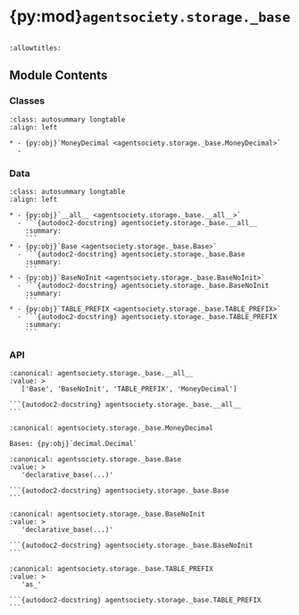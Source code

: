 # {py:mod}`agentsociety.storage._base`

```{py:module} agentsociety.storage._base
```

```{autodoc2-docstring} agentsociety.storage._base
:allowtitles:
```

## Module Contents

### Classes

````{list-table}
:class: autosummary longtable
:align: left

* - {py:obj}`MoneyDecimal <agentsociety.storage._base.MoneyDecimal>`
  -
````

### Data

````{list-table}
:class: autosummary longtable
:align: left

* - {py:obj}`__all__ <agentsociety.storage._base.__all__>`
  - ```{autodoc2-docstring} agentsociety.storage._base.__all__
    :summary:
    ```
* - {py:obj}`Base <agentsociety.storage._base.Base>`
  - ```{autodoc2-docstring} agentsociety.storage._base.Base
    :summary:
    ```
* - {py:obj}`BaseNoInit <agentsociety.storage._base.BaseNoInit>`
  - ```{autodoc2-docstring} agentsociety.storage._base.BaseNoInit
    :summary:
    ```
* - {py:obj}`TABLE_PREFIX <agentsociety.storage._base.TABLE_PREFIX>`
  - ```{autodoc2-docstring} agentsociety.storage._base.TABLE_PREFIX
    :summary:
    ```
````

### API

````{py:data} __all__
:canonical: agentsociety.storage._base.__all__
:value: >
   ['Base', 'BaseNoInit', 'TABLE_PREFIX', 'MoneyDecimal']

```{autodoc2-docstring} agentsociety.storage._base.__all__
```

````

```{py:class} MoneyDecimal()
:canonical: agentsociety.storage._base.MoneyDecimal

Bases: {py:obj}`decimal.Decimal`

```

````{py:data} Base
:canonical: agentsociety.storage._base.Base
:value: >
   'declarative_base(...)'

```{autodoc2-docstring} agentsociety.storage._base.Base
```

````

````{py:data} BaseNoInit
:canonical: agentsociety.storage._base.BaseNoInit
:value: >
   'declarative_base(...)'

```{autodoc2-docstring} agentsociety.storage._base.BaseNoInit
```

````

````{py:data} TABLE_PREFIX
:canonical: agentsociety.storage._base.TABLE_PREFIX
:value: >
   'as_'

```{autodoc2-docstring} agentsociety.storage._base.TABLE_PREFIX
```

````
